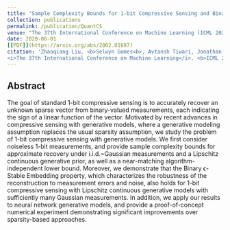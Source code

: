 ```yaml
---
title: "Sample Complexity Bounds for 1-bit Compressive Sensing and Binary Stable Embeddings with Generative Priors"
collection: publications
permalink: /publication/QuantCS
venue: "The 37th International Conference on Machine Learning (ICML 2020)"
date: 2020-06-01
[[PDF]](https://arxiv.org/abs/2002.01697)
citation: 'Zhaoqiang Liu, <b>Selwyn Gomes<b>, Avtansh Tiwari, Jonathan Scarlett.
<i>The 37th International Conference on Machine Learning</i>. <b>ICML 2020</b>.'
---
```

## Abstract
The goal of standard 1-bit compressive sensing is to accurately recover an unknown sparse vector from binary-valued measurements, each indicating the sign of a linear function of the vector. Motivated by recent advances in compressive sensing with generative models, where a generative modeling assumption replaces the usual sparsity assumption, we study the problem of 1-bit compressive sensing with generative models. We first consider noiseless 1-bit measurements, and provide sample complexity bounds for approximate recovery under i.i.d.~Gaussian measurements and a Lipschitz continuous generative prior, as well as a near-matching algorithm-independent lower bound. Moreover, we demonstrate that the Binary ϵ-Stable Embedding property, which characterizes the robustness of the reconstruction to measurement errors and noise, also holds for 1-bit compressive sensing with Lipschitz continuous generative models with sufficiently many Gaussian measurements. In addition, we apply our results to neural network generative models, and provide a proof-of-concept numerical experiment demonstrating significant improvements over sparsity-based approaches.
